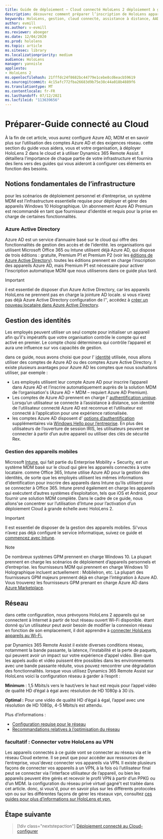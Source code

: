 ```yaml
---
title: Guide de déploiement – Cloud connecté HoloLens 2 déploiement à grande échelle avec l’assistance à distance-préparer
description: découvrez comment préparer l’inscription de HoloLens appareils sur un réseau connecté au Cloud à l’aide d’azure active directory et de la gestion des identités.
keywords: HoloLens, gestion, cloud connecté, assistance à distance, AAD, Azure AD, MDM, gestion des appareils mobiles
author: evmill
ms.author: v-evmill
ms.reviewer: aboeger
ms.date: 12/04/2020
ms.prod: hololens
ms.topic: article
ms.sitesec: library
ms.localizationpriority: medium
audience: HoloLens
manager: yannisle
appliesto:
- HoloLens 2
ms.openlocfilehash: 21fffdc24f8682bc44779e1cebe8cd6eacb59619
ms.sourcegitcommit: 4c15afc772fba26683d9b75e38c44a018b4889f6
ms.translationtype: MT
ms.contentlocale: fr-FR
ms.lasthandoff: 07/12/2021
ms.locfileid: "113639656"
---
```

# <a name="prepare---cloud-connected-guide"></a>Préparer-Guide connecté au Cloud

À la fin de cet article, vous aurez configuré Azure AD, MDM et en savoir plus sur l’utilisation des comptes Azure AD et des exigences réseau. cette section du guide vous aidera, vous et votre organisation, à déployer HoloLens 2 dans le cloud et à utiliser Dynamics 365 Remote Assist. Il détaillera l’importance de chaque partie de votre infrastructure et fournira des liens vers des guides qui vous aideront à configurer ces éléments en fonction des besoins.

## <a name="infrastructure-essentials"></a>Notions fondamentales de l’infrastructure

pour les scénarios de déploiement personnel et d’entreprise, un système MDM est l’infrastructure essentielle requise pour déployer et gérer des appareils Windows 10 Holographique. Un abonnement Azure AD Premium est recommandé en tant que fournisseur d’identité et requis pour la prise en charge de certaines fonctionnalités.

### <a name="azure-active-directory"></a>Azure Active Directory

Azure AD est un service d’annuaire basé sur le cloud qui offre des fonctionnalités de gestion des accès et de l’identité. les organisations qui utilisent Microsoft Office 365 ou Intune utilisent déjà Azure AD, qui dispose de trois éditions : gratuite, Premium P1 et Premium P2 (voir les [éditions de Azure Active Directory](https://azure.microsoft.com/documentation/articles/active-directory-editions)). toutes les éditions prennent en charge l’inscription des appareils Azure AD, mais Premium P1 est nécessaire pour activer l’inscription automatique MDM que nous utiliserons dans ce guide plus tard.

> [!IMPORTANT]
> il est essentiel de disposer d’un Azure Active Directory, car les appareils HoloLens ne prennent pas en charge la jointure AD locale. si vous n’avez pas déjà Azure Active Directory configuration de l'&#39;, accédez à [créer un nouveau locataire dans Azure Active Directory](/azure/active-directory/fundamentals/active-directory-access-create-new-tenant).

## <a name="identity-management"></a>Gestion des identités

Les employés peuvent utiliser un seul compte pour initialiser un appareil afin qu’il&#39;s impératifs que votre organisation contrôle le compte qui est activé en premier. Le compte choisi déterminera qui contrôle l’appareil et aura une influence sur vos capacités de gestion.

dans ce guide, nous avons choisi que pour l' [identité](/hololens/hololens-identity) utilisée, nous allons utiliser des comptes de Azure AD ou des comptes Azure Active Directory. Il existe plusieurs avantages pour Azure AD les comptes que nous souhaitons utiliser, par exemple :

- Les employés utilisent leur compte Azure AD pour inscrire l’appareil dans Azure AD et l’inscrire automatiquement auprès de la solution MDM de l’organisation&#39;s (Azure AD + MDM – requiert Azure AD Premium).
- Les comptes de Azure AD prennent en charge l' [authentification unique](/azure/active-directory/manage-apps/what-is-single-sign-on). Lorsqu’un utilisateur se connecte à l’assistance à distance, son identité de l’utilisateur connecté Azure AD est reconnue et l’utilisateur est connecté à l’application pour une expérience rationalisée.
- les comptes Azure AD disposent d' [options d’authentification](/hololens/hololens-identity) supplémentaires via [Windows Hello pour l’entreprise](/windows/security/identity-protection/hello-for-business/hello-identity-verification). En plus des utilisateurs de l’ouverture de session IRIS, les utilisateurs peuvent se connecter à partir d’un autre appareil ou utiliser des clés de sécurité Rex.

### <a name="mobile-device-management"></a>Gestion des appareils mobiles

Microsoft [Intune](/mem/intune/fundamentals/what-is-intune), qui fait partie du Enterprise Mobility + Security, est un système MDM basé sur le cloud qui gère les appareils connectés à votre locataire. comme Office 365, Intune utilise Azure AD pour la gestion des identités, de sorte que les employés utilisent les mêmes informations d’identification pour inscrire des appareils dans Intune qu’ils utilisent pour se connecter à Office 365. Intune prend également en charge les appareils qui exécutent d’autres systèmes d’exploitation, tels que iOS et Android, pour fournir une solution MDM complète. Dans le cadre de ce guide, nous allons&#39;se concentrer sur l’utilisation d’Intune pour l’activation d’un déploiement Cloud à grande échelle avec HoloLens 2.

> [!IMPORTANT]
> Il est essentiel de disposer de la gestion des appareils mobiles. Si&#39;vous n’avez pas déjà configuré le service informatique, suivez ce guide et [commencez avec Intune](/mem/intune/fundamentals/free-trial-sign-up).

> [!NOTE]
> De nombreux systèmes GPM prennent en charge Windows 10. La plupart prennent en charge les scénarios de déploiement d’appareils personnels et d’entreprise. les fournisseurs MDM qui prennent en charge Windows 10 Holographique incluent actuellement : MobileIron, etc. La plupart des fournisseurs GPM majeurs prennent déjà en charge l’intégration à Azure AD. Vous trouverez les fournisseurs GPM prenant en charge Azure AD dans [Azure Marketplace](https://azure.microsoft.com/marketplace/).

## <a name="network"></a>Réseau

dans cette configuration, nous prévoyons HoloLens 2 appareils qui se connectent à Internet à partir de tout réseau ouvert Wi-Fi disponible. étant donné qu’un utilisateur peut avoir besoin de modifier la connexion réseau en fonction de son emplacement, il doit apprendre à [connecter HoloLens appareils au Wi-Fi.](/hololens/hololens-network)

par Dynamics 365 Remote Assist il existe diverses conditions réseau, notamment la bande passante, la latence, l’instabilité et la perte de paquets, qui peuvent avoir un impact sur votre expérience d’appel vidéo. Bien que les appels audio et vidéo puissent être possibles dans les environnements avec une bande passante réduite, vous pouvez rencontrer une dégradation des fonctionnalités. lorsque vous utilisez Dynamics 365 Remote Assist sur HoloLens voici la configuration réseau à garder à l’esprit :

**Minimum** : 1,5 Mbits/s vers le haut/vers le haut est requis pour l’appel vidéo de qualité HD d’égal à égal avec résolution de HD 1080p à 30 i/s.

**Optimal :** Pour une vidéo de qualité HD d’égal à égal, l’appel avec une résolution de HD 1080p, 4-5 Mbits/s est attendu.

Plus d’informations :

- [Configuration requise pour le réseau](/dynamics365/mixed-reality/remote-assist/requirements#network-requirements)
- [Recommandations relatives à l’optimisation du réseau](/dynamics365/mixed-reality/remote-assist/requirements#dynamics-365-remote-assist-hololens)

### <a name="optional-connect-your-hololens-to-vpn"></a>facultatif : Connecter votre HoloLens au VPN

Les appareils connectés à ce guide vont se connecter au réseau via et le réseau Cloud externe. Il se peut que pour accéder aux ressources de l’entreprise, vous&#39;devez connecter vos appareils via VPN. Il existe plusieurs façons de connecter vos appareils à un VPN, à la fois où l’utilisateur final peut se connecter via l’interface utilisateur de l’appareil, ou bien les appareils peuvent être gérés et recevoir le profil VPN à partir d’un PPKG ou d’un MDM. la configuration du réseau privé virtuel gagné&#39;t est traitée dans cet article. donc, si vous&#39;d, pour en savoir plus sur les différents protocoles vpn ou sur les différentes façons de gérer les réseaux vpn, consultez [ces guides pour plus d’informations sur HoloLens et vpn.](/hololens/hololens-network#vpn)

## <a name="next-step"></a>Étape suivante

> [!div class="nextstepaction"]
> [Déploiement connecté au Cloud-configurer](hololens2-cloud-connected-configure.md)
